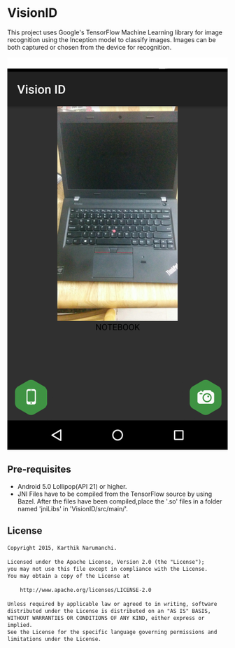 # VisionID

This project uses Google's TensorFlow Machine Learning library for image recognition using the Inception model to classify images.
Images can be both captured or chosen from the device for recognition.

![alt text](/Screenshot.png?raw=true "Screenshot")

## Pre-requisites

* Android 5.0 Lollipop(API 21) or higher.
* JNI Files have to be compiled from the TensorFlow source by using Bazel. After the files have been compiled,place the '.so' files in a folder named 'jniLibs' in 'VisionID/src/main/'.

## License

    Copyright 2015, Karthik Narumanchi.

    Licensed under the Apache License, Version 2.0 (the "License");
    you may not use this file except in compliance with the License.
    You may obtain a copy of the License at

        http://www.apache.org/licenses/LICENSE-2.0

    Unless required by applicable law or agreed to in writing, software
    distributed under the License is distributed on an "AS IS" BASIS,
    WITHOUT WARRANTIES OR CONDITIONS OF ANY KIND, either express or implied.
    See the License for the specific language governing permissions and
    limitations under the License.
